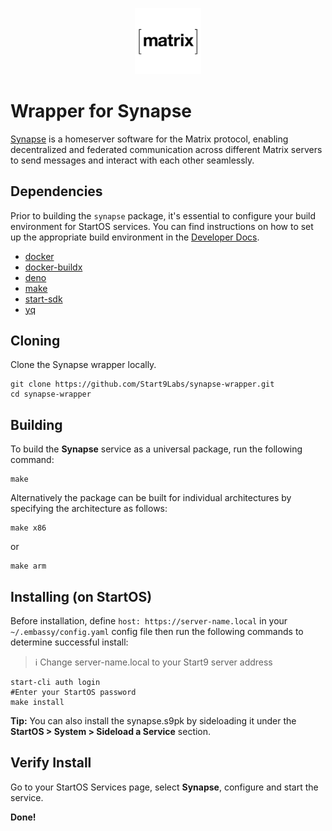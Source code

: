 <p align="center">
  <img src="icon.png" alt="Project Logo" width="21%">
</p>

# Wrapper for Synapse

[Synapse](https://github.com/matrix-org/synapse) is a homeserver software for the Matrix protocol, enabling decentralized and federated communication across different Matrix servers to send messages and interact with each other seamlessly.

## Dependencies

Prior to building the `synapse` package, it's essential to configure your build environment for StartOS services. You can find instructions on how to set up the appropriate build environment in the [Developer Docs](https://docs.start9.com/latest/developer-docs/packaging).

- [docker](https://docs.docker.com/get-docker)
- [docker-buildx](https://docs.docker.com/buildx/working-with-buildx/)
- [deno](https://deno.land/)
- [make](https://www.gnu.org/software/make/)
- [start-sdk](https://github.com/Start9Labs/start-os/tree/sdk/backend)
- [yq](https://mikefarah.gitbook.io/yq)

## Cloning

Clone the Synapse wrapper locally.

```
git clone https://github.com/Start9Labs/synapse-wrapper.git
cd synapse-wrapper
```

## Building

To build the **Synapse** service as a universal package, run the following command:

```
make
```

Alternatively the package can be built for individual architectures by specifying the architecture as follows:

```
make x86
```

or

```
make arm
```

## Installing (on StartOS)

Before installation, define `host: https://server-name.local` in your `~/.embassy/config.yaml` config file then run the following commands to determine successful install:

> :information_source: Change server-name.local to your Start9 server address

```
start-cli auth login
#Enter your StartOS password
make install
```

**Tip:** You can also install the synapse.s9pk by sideloading it under the **StartOS > System > Sideload a Service** section.

## Verify Install

Go to your StartOS Services page, select **Synapse**, configure and start the service.

**Done!**
